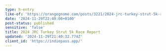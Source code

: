 ```yaml
---
type: h-entry
like-of: 'https://orangegnome.com/posts/3221/2024-jrc-turkey-strut-5k-race-report'
date: '2024-11-29T22:40:00+0100'
post-status: published
sensitive: 'false'
title: 2024 JRC Turkey Strut 5k Race Report
updated: '2024-11-29T21:40:32.774Z'
client_id: 'https://indiepass.app/'
---
```



